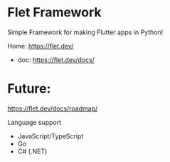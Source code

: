 # Flet Framework

Simple Framework for making Flutter apps in Python!

Home: https://flet.dev/
- doc: https://flet.dev/docs/

# Future:
https://flet.dev/docs/roadmap/

Language support​
- JavaScript/TypeScript
- Go
- C# (.NET)
